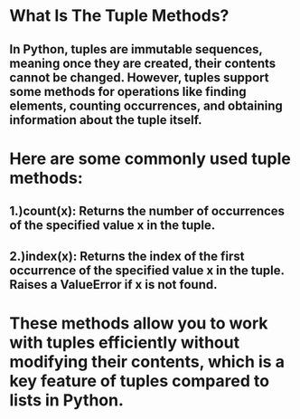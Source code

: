# What Is The Tuple Methods?

## In Python, tuples are immutable sequences, meaning once they are created, their contents cannot be changed. However, tuples support some methods for operations like finding elements, counting occurrences, and obtaining information about the tuple itself. 

# Here are some commonly used tuple methods:

## 1.)count(x): Returns the number of occurrences of the specified value x in the tuple.

## 2.)index(x): Returns the index of the first occurrence of the specified value x in the tuple. Raises a ValueError if x is not found.

# These methods allow you to work with tuples efficiently without modifying their contents, which is a key feature of tuples compared to lists in Python.